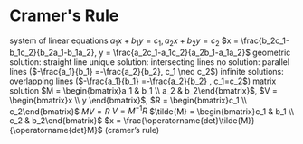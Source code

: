 # Cramer's Rule
system of linear equations
$a_1x+b_1y=c_1 , a_2x+b_2y=c_2$
$x = \frac{b_2c_1-b_1c_2}{b_2a_1-b_1a_2}, y = \frac{a_2c_1-a_1c_2}{a_2b_1-a_1a_2}$
geometric solution: straight line
	unique solution: intersecting lines
	no solution: parallel lines ($-\frac{a_1}{b_1} =-\frac{a_2}{b_2}, c_1 \neq c_2$)
	infinite solutions: overlapping lines ($-\frac{a_1}{b_1} =-\frac{a_2}{b_2} , c_1=c_2$)
matrix solution
	$M = \begin{bmatrix}a_1 & b_1 \\ a_2 & b_2\end{bmatrix}$, $V = \begin{bmatrix}x \\ y \end{bmatrix}$, $R = \begin{bmatrix}c_1 \\ c_2\end{bmatrix}$
	$MV = R$
	$V = M^{-1}R$
	$\tilde{M} = \begin{bmatrix}c_1 & b_1 \\ c_2 & b_2\end{bmatrix}$
	$x = \frac{\operatorname{det}\tilde{M}}{\operatorname{det}M}$ (cramer’s rule)